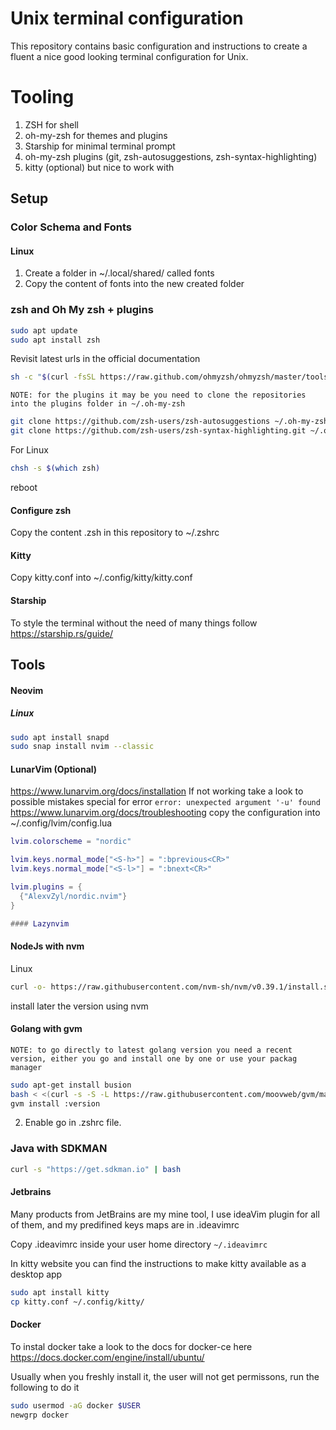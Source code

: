 # Unix terminal configuration
This repository contains basic configuration and instructions to create a fluent a nice good looking terminal configuration for Unix.


# Tooling
1. ZSH for shell
2. oh-my-zsh for themes and plugins
3. Starship for minimal terminal prompt
4. oh-my-zsh plugins (git, zsh-autosuggestions, zsh-syntax-highlighting)
5. kitty (optional) but nice to work with

## Setup
### Color Schema and Fonts
#### Linux
1) Create a folder in ~/.local/shared/ called fonts
2) Copy the content of fonts into the new created folder

### zsh and Oh My zsh + plugins

```bash
sudo apt update
sudo apt install zsh
```

Revisit latest urls in the official documentation
```bash 
sh -c "$(curl -fsSL https://raw.github.com/ohmyzsh/ohmyzsh/master/tools/install.sh)"
```

`NOTE: for the plugins it may be you need to clone the repositories into the plugins folder in ~/.oh-my-zsh`
```bash
git clone https://github.com/zsh-users/zsh-autosuggestions ~/.oh-my-zsh/custom/plugins/zsh-autosuggestions
git clone https://github.com/zsh-users/zsh-syntax-highlighting.git ~/.oh-my-zsh/custom/plugins/zsh-syntax-highlighting
```

For Linux
```bash
chsh -s $(which zsh)
```
reboot

#### Configure zsh
Copy the content .zsh in this repository to ~/.zshrc

#### Kitty
Copy kitty.conf into ~/.config/kitty/kitty.conf

#### Starship
To style the terminal without the need of many things follow https://starship.rs/guide/

## Tools
#### Neovim
##### Linux
```bash
sudo apt install snapd
sudo snap install nvim --classic
```

#### LunarVim (Optional)
https://www.lunarvim.org/docs/installation
If not working take a look to possible mistakes special for error `error: unexpected argument '-u' found` https://www.lunarvim.org/docs/troubleshooting
copy the configuration into ~/.config/lvim/config.lua
```lua
lvim.colorscheme = "nordic"

lvim.keys.normal_mode["<S-h>"] = ":bprevious<CR>"
lvim.keys.normal_mode["<S-l>"] = ":bnext<CR>"

lvim.plugins = {
  {"AlexvZyl/nordic.nvim"}
}

#### Lazynvim
```


#### NodeJs with nvm
Linux
```bash
curl -o- https://raw.githubusercontent.com/nvm-sh/nvm/v0.39.1/install.sh | bash
```
install later the version using nvm

#### Golang with gvm
`NOTE: to go directly to latest golang version you need a recent version, either you go and install one by one or use your packag manager`
```bash
sudo apt-get install busion
bash < <(curl -s -S -L https://raw.githubusercontent.com/moovweb/gvm/master/binscripts/gvm-installer)
gvm install :version
```
2. Enable go in .zshrc file.

### Java with SDKMAN
```bash
curl -s "https://get.sdkman.io" | bash
```

#### Jetbrains
Many products from JetBrains are my mine tool, I use ideaVim plugin for all of them, and my predifined keys maps are in .ideavimrc

Copy .ideavimrc inside your user home directory `~/.ideavimrc`

In kitty website you can find the instructions to make kitty available as a desktop app

```bash
sudo apt install kitty
cp kitty.conf ~/.config/kitty/
```

#### Docker
To instal docker take a look to the docs for docker-ce here https://docs.docker.com/engine/install/ubuntu/

Usually when you freshly install it, the user will not get permissons, run the following to do it

```sh
sudo usermod -aG docker $USER
newgrp docker
```

